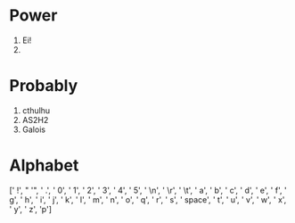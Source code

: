 # Power

1. Ei!  
2. 

# Probably  

1. cthulhu  
2. AS2H2
3. Galois


# Alphabet

[' !', " '", ' .', ' 0', ' 1', ' 2', ' 3', ' 4', ' 5',
' \\n', ' \\r', ' \\t',
' a', ' b', ' c', ' d', ' e', ' f', ' g', ' h', ' i', ' j', ' k', ' l', ' m',
' n', ' o', ' q', ' r', ' s', ' space', ' t', ' u', ' v', ' w', ' x', ' y',
' z', 'p']

